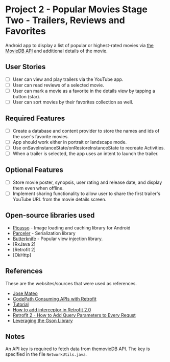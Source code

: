 # Project 2 - Popular Movies Stage Two - Trailers, Reviews and Favorites

Android app to display a list of popular or highest-rated movies via [the MovieDB API](https://www.themoviedb.org/settings/api) and additional details of the movie. 

## User Stories
* [ ] User can view and play trailers via the YouTube app.
* [ ] User can read reviews of a selected movie.
* [ ] User can mark a movie as a favorite in the details view by tapping a button (star).
* [ ] User can sort movies by their favorites collection as well.

## Required Features
* [ ] Create a database and content provider to store the names and ids of the user's favorite movies.
* [ ] App should work either in portrait or landscape mode.
* [ ] Use onSaveInstanceState/onRestoreInstanceState to recreate Activities.
* [ ] When a trailer is selected, the app uses an intent to launch the trailer.

## Optional Features
* [ ] Store movie poster, synopsis, user rating and release date, and display them even when offline.
* [ ] Implement sharing functionality to allow user to share the first trailer's YouTube URL from the movie details screen.

## Open-source libraries used
- [Picasso](http://square.github.io/picasso/) - Image loading and caching library for Android
- [Parceler](https://github.com/johncarl81/parceler) - Serialization library
- [Butterknife](http://jakewharton.github.io/butterknife/i) - Popular view injection library.
- [RxJava 2]
- [Retrofit 2]
- [OkHttp]

## References
These are the websites/sources that were used as references.
- [Jose Mateo](http://mateoj.com/2015/10/07/creating-movies-app-retrofit-picass-android-part2/)
- [CodePath Consuming APIs with Retrofit](https://guides.codepath.com/android/consuming-apis-with-retrofit)
- [Tutorial](https://github.com/arriolac/GitHubRxJava/wiki/Tutorial)
- [How to add interceptor in Retrofit 2.0](https://mobikul.com/use-interceptor-add-headers-body-retrofit-2-0/)
- [Retrofit 2 - How to Add Query Parameters to Every Requst](https://futurestud.io/tutorials/retrofit-2-how-to-add-query-parameters-to-every-request)
- [Leveraging the Gson Library](https://guides.codepath.com/android/Leveraging-the-Gson-Library)

## Notes
An API key is required to fetch data from themovieDB API. The key is specified in the file `NetworkUtils.java`.
